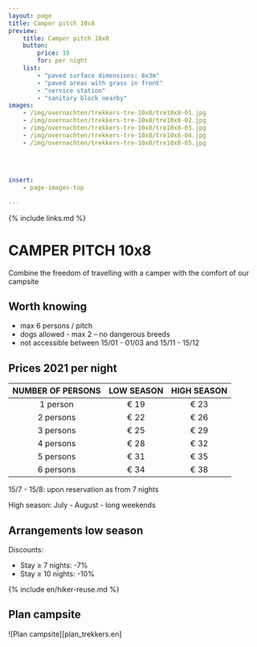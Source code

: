 ```yaml
---
layout: page
title: Camper pitch 10x8
preview: 
    title: Camper pitch 10x8
    button:
        price: 19
        for: per night
    list:
        - "paved surface dimensions: 8x3m"
        - "paved areas with grass in front"
        - "service station"
        - "sanitary block nearby"
images:
    - /img/overnachten/trekkers-tre-10x8/tre10x8-01.jpg
    - /img/overnachten/trekkers-tre-10x8/tre10x8-02.jpg
    - /img/overnachten/trekkers-tre-10x8/tre10x8-03.jpg
    - /img/overnachten/trekkers-tre-10x8/tre10x8-04.jpg
    - /img/overnachten/trekkers-tre-10x8/tre10x8-05.jpg
    
    
    
    
insert:
    - page-images-top
    
---
```

{% include links.md %}

# CAMPER PITCH 10x8

Combine the freedom of travelling with a camper with the comfort of our campsite

## Worth knowing

- max 6 persons / pitch
- dogs allowed - max 2 – no dangerous breeds
- not accessible between 15/01 - 01/03 and 15/11 - 15/12

## Prices 2021 per night

NUMBER OF PERSONS | LOW SEASON | HIGH SEASON      
:-------------:|:-----------:|:-----------:|
1 person      |€ 19          |€ 23     
2 persons     |€ 22          |€ 26         
3 persons     |€ 25          |€ 29
4 persons     |€ 28          |€ 32   
5 persons     |€ 31          |€ 35
6 persons     |€ 34          |€ 38

15/7 - 15/8: upon reservation as from 7 nights

High season: July - August - long weekends

## Arrangements low season

Discounts:
- Stay ≥ 7 nights: -7%
- Stay ≥ 10 nights: -10%

{% include en/hiker-reuse.md %}




## Plan campsite

![Plan campsite][plan_trekkers.en]
